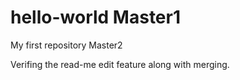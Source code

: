 
# hello-world Master1
My first repository Master2

Verifing the read-me edit feature along with merging.


